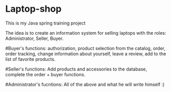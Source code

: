 # Laptop-shop
This is my Java spring training project

The idea is to create an information system for selling laptops with the roles: Administrator, Seller, Buyer.

#Buyer's functions:
authorization, product selection from the catalog, order, order tracking, change information about yourself, leave a review, add to the list of favorite products.

#Seller's functions:
Add products and accessories to the database, complete the order + buyer functions.

#Administrator's fucntions:
All of the above and what he will write himself :)
